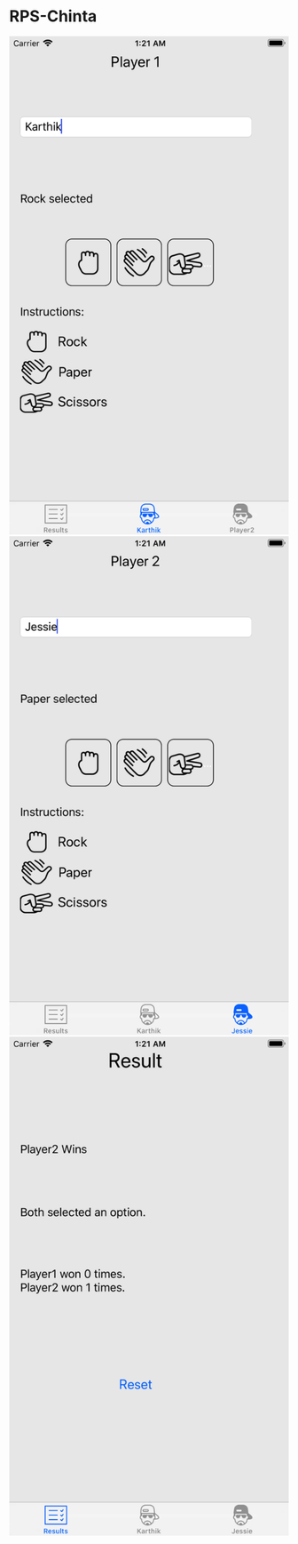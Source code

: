 # RPS-Chinta

![alt text](https://raw.githubusercontent.com/crskarthik/RPS-Chinta/master/Screenshots/Simulator%20Screen%20Shot%20-%20iPhone%208%20Plus%20-%202018-02-20%20at%2001.21.12.png)
![alt text](https://raw.githubusercontent.com/crskarthik/RPS-Chinta/master/Screenshots/Simulator%20Screen%20Shot%20-%20iPhone%208%20Plus%20-%202018-02-20%20at%2001.21.30.png)
![alt text](https://raw.githubusercontent.com/crskarthik/RPS-Chinta/master/Screenshots/Simulator%20Screen%20Shot%20-%20iPhone%208%20Plus%20-%202018-02-20%20at%2001.21.36.png)

